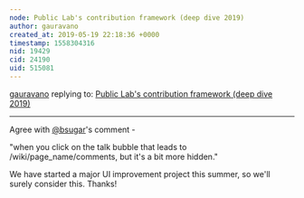 ```yaml
---
node: Public Lab's contribution framework (deep dive 2019)
author: gauravano
created_at: 2019-05-19 22:18:36 +0000
timestamp: 1558304316
nid: 19429
cid: 24190
uid: 515081
---
```




[gauravano](../profile/gauravano) replying to: [Public Lab's contribution framework (deep dive 2019)](../notes/sashadev-sky/05-16-2019/public-lab-s-contribution-framework-deep-dive-2019)

----
Agree with [@bsugar](/profile/bsugar)'s comment -

"when you click on the talk bubble that leads to /wiki/page_name/comments, but it's a bit more hidden."

We have started a major UI improvement project this summer, so we'll surely consider this. Thanks!  